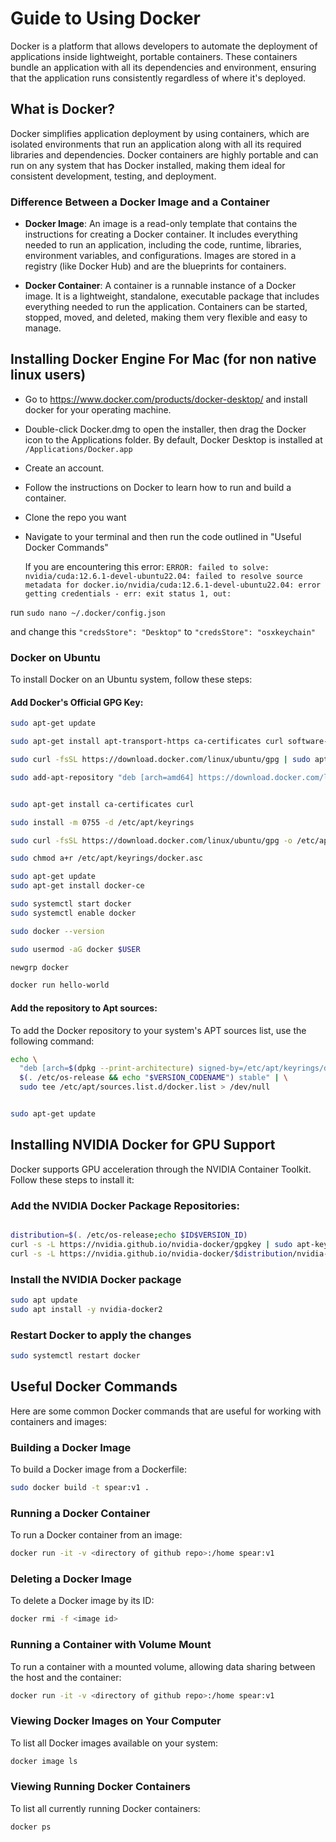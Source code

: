 # Guide to Using Docker

Docker is a platform that allows developers to automate the deployment of applications inside lightweight, portable containers. These containers bundle an application with all its dependencies and environment, ensuring that the application runs consistently regardless of where it's deployed.

## What is Docker?

Docker simplifies application deployment by using containers, which are isolated environments that run an application along with all its required libraries and dependencies. Docker containers are highly portable and can run on any system that has Docker installed, making them ideal for consistent development, testing, and deployment.

### Difference Between a Docker Image and a Container

- **Docker Image**: An image is a read-only template that contains the instructions for creating a Docker container. It includes everything needed to run an application, including the code, runtime, libraries, environment variables, and configurations. Images are stored in a registry (like Docker Hub) and are the blueprints for containers.

- **Docker Container**: A container is a runnable instance of a Docker image. It is a lightweight, standalone, executable package that includes everything needed to run the application. Containers can be started, stopped, moved, and deleted, making them very flexible and easy to manage.

## Installing Docker Engine For Mac (for non native linux users)

- Go to https://www.docker.com/products/docker-desktop/ and install docker for your operating machine.
- Double-click Docker.dmg to open the installer, then drag the Docker icon to the Applications folder. By default, Docker Desktop is installed at ```/Applications/Docker.app```
- Create an account.
- Follow the instructions on Docker to learn how to run and build a container.
- Clone the repo you want
- Navigate to your terminal and then run the code outlined in "Useful Docker Commands"

  If you are encountering this error: ```ERROR: failed to solve: nvidia/cuda:12.6.1-devel-ubuntu22.04: failed to resolve source metadata for docker.io/nvidia/cuda:12.6.1-devel-ubuntu22.04: error getting credentials - err: exit status 1, out: ```

run ```sudo nano ~/.docker/config.json```

and change this ```"credsStore": "Desktop"``` to ```"credsStore": "osxkeychain"```


### Docker on Ubuntu

To install Docker on an Ubuntu system, follow these steps:

#### Add Docker's Official GPG Key:

```bash
sudo apt-get update

sudo apt-get install apt-transport-https ca-certificates curl software-properties-common

sudo curl -fsSL https://download.docker.com/linux/ubuntu/gpg | sudo apt-key add -

sudo add-apt-repository "deb [arch=amd64] https://download.docker.com/linux/ubuntu $(lsb_release -cs) stable"


sudo apt-get install ca-certificates curl

sudo install -m 0755 -d /etc/apt/keyrings

sudo curl -fsSL https://download.docker.com/linux/ubuntu/gpg -o /etc/apt/keyrings/docker.asc

sudo chmod a+r /etc/apt/keyrings/docker.asc

sudo apt-get update
sudo apt-get install docker-ce

sudo systemctl start docker
sudo systemctl enable docker

sudo docker --version

sudo usermod -aG docker $USER

newgrp docker

docker run hello-world

```

#### Add the repository to Apt sources:
To add the Docker repository to your system's APT sources list, use the following command:

```bash
echo \
  "deb [arch=$(dpkg --print-architecture) signed-by=/etc/apt/keyrings/docker.asc] https://download.docker.com/linux/ubuntu \
  $(. /etc/os-release && echo "$VERSION_CODENAME") stable" | \
  sudo tee /etc/apt/sources.list.d/docker.list > /dev/null


sudo apt-get update
```



## Installing NVIDIA Docker for GPU Support
Docker supports GPU acceleration through the NVIDIA Container Toolkit. Follow these steps to install it:

### Add the NVIDIA Docker Package Repositories:
```bash

distribution=$(. /etc/os-release;echo $ID$VERSION_ID)
curl -s -L https://nvidia.github.io/nvidia-docker/gpgkey | sudo apt-key add -
curl -s -L https://nvidia.github.io/nvidia-docker/$distribution/nvidia-docker.list | sudo tee /etc/apt/sources.list.d/nvidia-docker.list
```

### Install the NVIDIA Docker package
```bash
sudo apt update
sudo apt install -y nvidia-docker2
```

### Restart Docker to apply the changes
```bash
sudo systemctl restart docker
```

## Useful Docker Commands
Here are some common Docker commands that are useful for working with containers and images:

### Building a Docker Image
To build a Docker image from a Dockerfile:
```bash
sudo docker build -t spear:v1 .
```
### Running a Docker Container
To run a Docker container from an image:

```bash
docker run -it -v <directory of github repo>:/home spear:v1
```

### Deleting a Docker Image
To delete a Docker image by its ID:

```bash
docker rmi -f <image id>
```

### Running a Container with Volume Mount
To run a container with a mounted volume, allowing data sharing between the host and the container:

```bash
docker run -it -v <directory of github repo>:/home spear:v1
```

### Viewing Docker Images on Your Computer
To list all Docker images available on your system:

```bash
docker image ls
```

### Viewing Running Docker Containers
To list all currently running Docker containers:

```bash
docker ps
```

